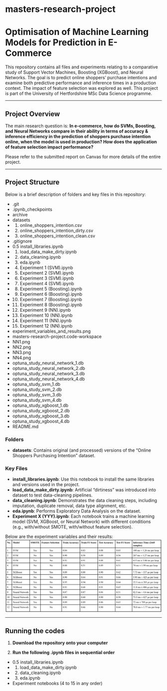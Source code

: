 # masters-research-project

# Optimisation of Machine Learning Models for Prediction in E-Commerce

This repository contains all files and experiments relating to a comparative study of Support Vector Machines, Boosting (XGBoost), and Neural Networks. The goal is to predict online shoppers’ purchase intentions and examine both predictive performance and inference times in a production context. The impact of feature selection was explored as well. This project is part of the University of Hertfordshire MSc Data Science programme.

---

## Project Overview

The main research question is: **In e-commerce, how do SVMs, Boosting, and Neural Networks compare in their ability in terms of accuracy & inference efficiency in the prediction of shoppers purchase intention online, when the model is used in production? How does the application of feature selection impact performance?**

Please refer to the submitted report on Canvas for more details of the entire project.

---

## Project Structure

Below is a brief description of folders and key files in this repository:

- .git
- .ipynb_checkpoints
- archive
- datasets
- 1. online_shoppers_intention.csv
- 2. online_shoppers_intention_dirty.csv
- 3. online_shoppers_intention_clean.csv
- .gitignore
- 0.5 install_libraries.ipynb
- 1. load_data_make_dirty.ipynb
- 2. data_cleaning.ipynb
- 3. eda.ipynb
- 4. Experiment 1 (SVM).ipynb
- 5. Experiment 2 (SVM).ipynb
- 6. Experiment 3 (SVM).ipynb
- 7. Experiment 4 (SVM).ipynb
- 8. Experiment 5 (Boosting).ipynb
- 9. Experiment 6 (Boosting).ipynb
- 10. Experiment 7 (Boosting).ipynb
- 11. Experiment 8 (Boosting).ipynb
- 12. Experiment 9 (NN).ipynb
- 13. Experiment 10 (NN).ipynb
- 14. Experiment 11 (NN).ipynb
- 15. Experiment 12 (NN).ipynb
- experiment_variables_and_results.png
- masters-research-project.code-workspace
- NN1.png
- NN2.png
- NN3.png
- NN4.png
- optuna_study_neural_network_1.db
- optuna_study_neural_network_2.db
- optuna_study_neural_network_3.db
- optuna_study_neural_network_4.db
- optuna_study_svm_1.db
- optuna_study_svm_2.db
- optuna_study_svm_3.db
- optuna_study_svm_4.db
- optuna_study_xgboost_1.db
- optuna_study_xgboost_2.db
- optuna_study_xgboost_3.db
- optuna_study_xgboost_4.db
- README.md

### **Folders**

- **datasets**: Contains original (and processed) versions of the “Online Shoppers Purchasing Intention” dataset.   

### **Key Files**

- **install_libraries.ipynb**: Use this notebook to install the same libraries and versions used in the project.
- **load_data_make_dirty.ipynb**: Artificial “dirtiness” was introduced into dataset to test data-cleaning pipelines.  
- **data_cleaning.ipynb**: Demonstrates the data cleaning steps, including imputation, duplicate removal, data type alignment, etc.  
- **eda.ipynb**: Performs Exploratory Data Analysis on the dataset.  
- **Experiment X (YYY).ipynb**: Each notebook trains a machine learning model (SVM, XGBoost, or Neural Network) with different conditions (e.g., with/without SMOTE, with/without feature selection).

Below are the experiment variables and their results:
![Experiment Variables and Results](experiment_variables_and_results.png)

---

## Running the codes

1. **Download the repository onto your computer**  

2. **Run the following .ipynb files in sequential order**
- 0.5 install_libraries.ipynb
- 1. load_data_make_dirty.ipynb
- 2. data_cleaning.ipynb
- 3. eda.ipynb
- Experiment notebooks (4 to 15 in any order)